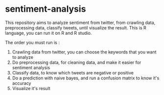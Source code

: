 # sentiment-analysis
This repository aims to analyze sentiment from twitter, from crawling data, preprocessing data, classify tweets, until visualize the result.
This is R language, you can run it on R and R studio.

The order you must run is :
1. Crawling data from twitter, you can choose the keywords that you want to analyze
2. Do preprocessing data, for cleaning data, and make it easier for sentiment analysis
3. Classify data, to know which tweets are negative or positive
4. Do a prediction with naive bayes, and run a confusion matrix to know it's accuracy
5. Visualize it's result
